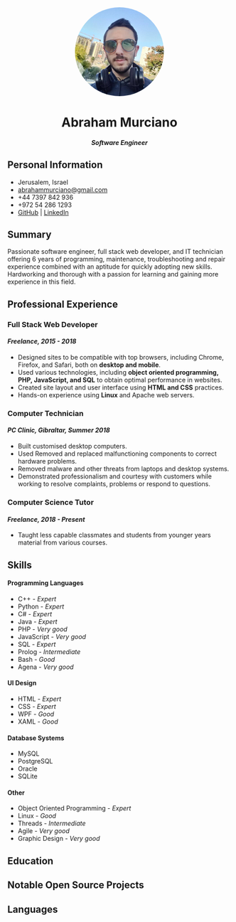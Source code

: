 <div align="center">

<img src="profile.jpg" style="width:200px;border-radius:50%">

# Abraham Murciano

#### _Software Engineer_

</div>

## Personal Information

-   Jerusalem, Israel
-   abrahammurciano@gmail.com
-   +44 7397 842 936
-   +972 54 286 1293
-   [GitHub](https://github.com/abrahammurciano) | [LinkedIn](https://linkedin.com/in/abraham-murciano-402952143)

## Summary

Passionate software engineer, full stack web developer, and IT technician offering 6 years of programming, maintenance, troubleshooting and repair experience combined with an aptitude for quickly adopting new skills. Hardworking and thorough with a passion for learning and gaining more experience in this field.

## Professional Experience

### Full Stack Web Developer

#### _Freelance, 2015 - 2018_

-   Designed sites to be compatible with top browsers, including Chrome, Firefox, and Safari, both on **desktop and mobile**.
-   Used various technologies, including **object oriented programming, PHP, JavaScript, and SQL** to obtain optimal performance in websites.
-   Created site layout and user interface using **HTML and CSS** practices.
-   Hands-on experience using **Linux** and Apache web servers.

### Computer Technician

#### _PC Clinic, Gibraltar, Summer 2018_

-   Built customised desktop computers.
-   Used Removed and replaced malfunctioning components to correct hardware problems.
-   Removed malware and other threats from laptops and desktop systems.
-   Demonstrated professionalism and courtesy with customers while working to resolve complaints, problems or respond to questions.

### Computer Science Tutor

#### _Freelance, 2018 - Present_

-   Taught less capable classmates and students from younger years material from various courses.

## Skills

#### Programming Languages

-   C++ - _Expert_
-   Python - _Expert_
-   C# - _Expert_
-   Java - _Expert_
-   PHP - _Very good_
-   JavaScript - _Very good_
-   SQL - _Expert_
-   Prolog - _Intermediate_
-   Bash - _Good_
-   Agena - _Very good_

#### UI Design

-   HTML - _Expert_
-   CSS - _Expert_
-   WPF - _Good_
-   XAML - _Good_

#### Database Systems

-   MySQL
-   PostgreSQL
-   Oracle
-   SQLite

#### Other

-   Object Oriented Programming - _Expert_
-   Linux - _Good_
-   Threads - _Intermediate_
-   Agile - _Very good_
-   Graphic Design - _Very good_

## Education

## Notable Open Source Projects

## Languages

